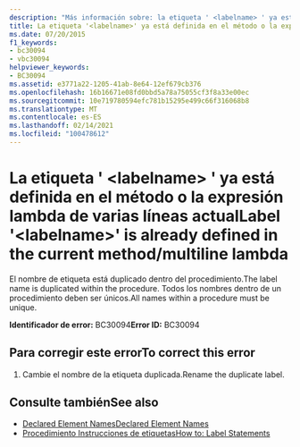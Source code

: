 ```yaml
---
description: "Más información sobre: la etiqueta ' <labelname> ' ya está definida en el método actual o la expresión lambda de varias líneas"
title: La etiqueta '<labelname>' ya está definida en el método o la expresión lambda de varias líneas actual
ms.date: 07/20/2015
f1_keywords:
- bc30094
- vbc30094
helpviewer_keywords:
- BC30094
ms.assetid: e3771a22-1205-41ab-8e64-12ef679cb376
ms.openlocfilehash: 16b16671e08fd0bbd5a78a75055cf3f8a33e00ec
ms.sourcegitcommit: 10e719780594efc781b15295e499c66f316068b8
ms.translationtype: MT
ms.contentlocale: es-ES
ms.lasthandoff: 02/14/2021
ms.locfileid: "100478612"
---
```

# <a name="label-labelname-is-already-defined-in-the-current-methodmultiline-lambda"></a><span data-ttu-id="d1447-103">La etiqueta ' \<labelname> ' ya está definida en el método o la expresión lambda de varias líneas actual</span><span class="sxs-lookup"><span data-stu-id="d1447-103">Label '\<labelname>' is already defined in the current method/multiline lambda</span></span>

<span data-ttu-id="d1447-104">El nombre de etiqueta está duplicado dentro del procedimiento.</span><span class="sxs-lookup"><span data-stu-id="d1447-104">The label name is duplicated within the procedure.</span></span> <span data-ttu-id="d1447-105">Todos los nombres dentro de un procedimiento deben ser únicos.</span><span class="sxs-lookup"><span data-stu-id="d1447-105">All names within a procedure must be unique.</span></span>  
  
 <span data-ttu-id="d1447-106">**Identificador de error:** BC30094</span><span class="sxs-lookup"><span data-stu-id="d1447-106">**Error ID:** BC30094</span></span>  
  
## <a name="to-correct-this-error"></a><span data-ttu-id="d1447-107">Para corregir este error</span><span class="sxs-lookup"><span data-stu-id="d1447-107">To correct this error</span></span>  
  
1. <span data-ttu-id="d1447-108">Cambie el nombre de la etiqueta duplicada.</span><span class="sxs-lookup"><span data-stu-id="d1447-108">Rename the duplicate label.</span></span>  
  
## <a name="see-also"></a><span data-ttu-id="d1447-109">Consulte también</span><span class="sxs-lookup"><span data-stu-id="d1447-109">See also</span></span>

- [<span data-ttu-id="d1447-110">Declared Element Names</span><span class="sxs-lookup"><span data-stu-id="d1447-110">Declared Element Names</span></span>](../programming-guide/language-features/declared-elements/declared-element-names.md)
- [<span data-ttu-id="d1447-111">Procedimiento Instrucciones de etiquetas</span><span class="sxs-lookup"><span data-stu-id="d1447-111">How to: Label Statements</span></span>](../programming-guide/program-structure/how-to-label-statements.md)
